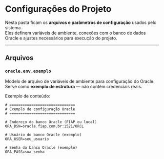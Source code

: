 # Configurações do Projeto

Nesta pasta ficam os **arquivos e parâmetros de configuração** usados pelo sistema.  
Eles definem variáveis de ambiente, conexões com o banco de dados Oracle e ajustes necessários para execução do projeto.

---

##  Arquivos

### `oracle.env.exemplo`
Modelo de arquivo de variáveis de ambiente para configuração do Oracle.  
Serve como **exemplo de estrutura** — não contém credenciais reais.

Exemplo de conteúdo:
```env
# ==============================
# Exemplo de configuração Oracle
# ==============================

# Endereço do banco Oracle (FIAP ou local)
ORA_DSN=oracle.fiap.com.br:1521/ORCL

# Usuário do banco Oracle (exemplo)
ORA_USER=seu_usuario

# Senha do banco Oracle (exemplo)
ORA_PASS=sua_senha